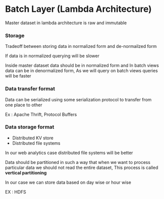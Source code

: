 # Batch Layer (Lambda Architecture)

Master dataset in lambda architecture is raw and immutable

### Storage

Tradeoff between storing data in normalized form and de-normailzed form

If data is in normalized querying will be slower

Inside master dataset data should be in normalized form and In batch views data can be in denormalized form, As we will query on batch views queries will be faster

### Data transfer format

Data can be serialized using some serialization protocol to transfer from one place to other

Ex : Apache Thrift, Protocol Buffers

### Data storage format

* Distributed KV store
* Distributed file systems

In our web analytics case distributed file systems will be better

Data should be partitioned in such a way that when we want to process particular data we should not read the entire dataset, This process is called **vertical partitioning**

In our case we can store data based on day wise or hour wise

EX : HDFS